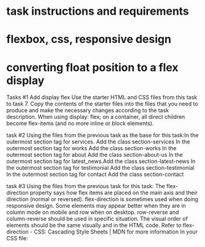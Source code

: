 # task instructions and requirements
# flexbox, css, responsive design
# converting float position to a flex display

Tasks #1
Add display flex
Use the starter HTML and CSS files from this task to task 7. 
Copy the contents of the starter files into the files that you need to produce and make the necessary changes according to the task description. 
When using display: flex; on a container, all direct children become flex-items (and no more inline or block elements).

task #2
Using the files from the previous task as the base for this task:In the outermost section tag for services. 
Add the class section-services In the outermost section tag for works Add the class section-works
In the outermost section tag for about Add the class section-about-us
In the outermost section tag for latest_news.Add the class section-latest-news
In the outermost section tag for testimonial Add the class section-testimonial In the outermost section tag for contact Add the class section-contact

task #3
Using the files from the previous task for this task: 
The flex-direction property says how flex items are placed on the main axis and their direction (normal or reversed). 
flex-direction is sometimes used when doing responsive design. 
Some elements may appear better when they are in column mode on mobile and row when on desktop. row-reverse and column-reverse should be used in specific situation. 
The visual order of elements should be the same visually and in the HTML code. 
Refer to flex-direction - CSS: Cascading Style Sheets | MDN for more information In your CSS file: